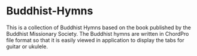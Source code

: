 # Buddhist-Hymns

This is a collection of Buddhist Hymns based on the book published by the Buddhist Missionary Society.
The Buddhist hymns are written in ChordPro file format so that it is easily viewed in application to display the tabs for guitar or ukulele.
